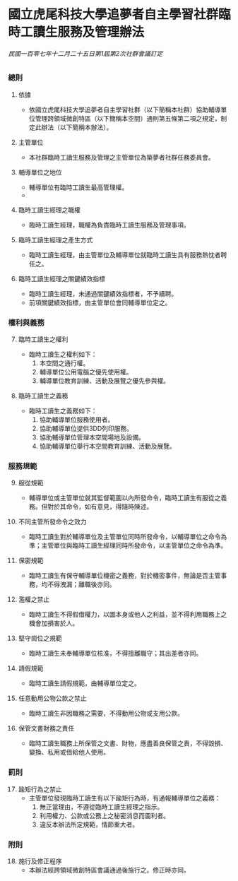 # 國立虎尾科技大學追夢者自主學習社群臨時工讀生服務及管理辦法

###### 民國一百零七年十二月二十五日第1屆第2次社群會議訂定

### 總則

1. 依據
    - 依國立虎尾科技大學追夢者自主學習社群（以下簡稱本社群）協助輔導單位管理跨領域微創特區（以下簡稱本空間）通則第五條第二項之規定，制定此辦法（以下簡稱本辦法）。

2. 主管單位
    - 本社群臨時工讀生服務及管理之主管單位為築夢者社群任務委員會。

3. 輔導單位之地位
    - 輔導單位有臨時工讀生最高管理權。
    - 
4. 臨時工讀生經理之職權
    - 臨時工讀生經理，職權為負責臨時工讀生服務及管理事項。

5. 臨時工讀生經理之產生方式
    - 臨時工讀生經理，由主管單位及輔導單位就臨時工讀生具有服務熱忱者聘任之。

6. 臨時工讀生經理之關鍵績效指標
    - 臨時工讀生經理，未通過關鍵績效指標者，不予續聘。
    - 前項關鍵績效指標，由主管單位會同輔導單位定之。

### 權利與義務

7. 臨時工讀生之權利
    - 臨時工讀生之權利如下：
        1. 本空間之通行權。
        2. 輔導單位公用電腦之優先使用權。
        3. 輔導單位教育訓練、活動及展覽之優先參與權。

8. 臨時工讀生之義務
    - 臨時工讀生之義務如下：
        1. 協助輔導單位服務使用者。
        2. 協助輔導單位提供3DD列印服務。
        3. 協助輔導單位管理本空間場地及設備。
        4. 協助輔導單位舉行本空間教育訓練、活動及展覽。

### 服務規範

9. 服從規範
    - 輔導單位或主管單位就其監督範圍以內所發命令，臨時工讀生有服從之義務。但對於其命令，如有意見，得隨時陳述。

10. 不同主管所發命令之效力
    - 臨時工讀生對於輔導單位及主管單位同時所發命令，以輔導單位之命令為準；主管單位與臨時工讀生經理同時所發命令，以主管單位之命令為準。

11. 保密規範
    - 臨時工讀生有保守輔導單位機密之義務，對於機密事件，無論是否主管事務，均不得洩漏；離職後亦同。

12. 濫權之禁止
    - 臨時工讀生不得假借權力，以圖本身或他人之利益，並不得利用職務上之機會加損害於人。

13. 堅守崗位之規範
    - 臨時工讀生未奉輔導單位核准，不得擅離職守；其出差者亦同。

14. 請假規範
    - 臨時工讀生請假規範，由輔導單位定之。

15. 任意動用公物公款之禁止
    - 臨時工讀生非因職務之需要，不得動用公物或支用公款。

16. 保管文書財務之責任
    - 臨時工讀生職務上所保管之文書、財物，應盡善良保管之責，不得毀損、變換、私用或借給他人使用。

### 罰則

17. 踰矩行為之禁止
    - 主管單位發現臨時工讀生有以下踰矩行為時，有通報輔導單位之義務：
        1. 無正當理由，不遵從臨時工讀生經理之指示。
        2. 利用權力、公款或公務上之秘密消息而圖利者。
        3. 違反本辦法所定規範，情節重大者。

### 附則

18. 施行及修正程序
    - 本辦法經跨領域微創特區會議通過後施行之。修正時亦同。